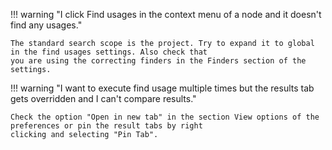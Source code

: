!!! warning "I click Find usages in the context menu of a node and it doesn't find any usages."

    The standard search scope is the project. Try to expand it to global in the find usages settings. Also check that
    you are using the correcting finders in the Finders section of the settings. 

!!! warning "I want to execute find usage multiple times but the results tab gets overridden and I can't compare results."

    Check the option "Open in new tab" in the section View options of the preferences or pin the result tabs by right
    clicking and selecting "Pin Tab".